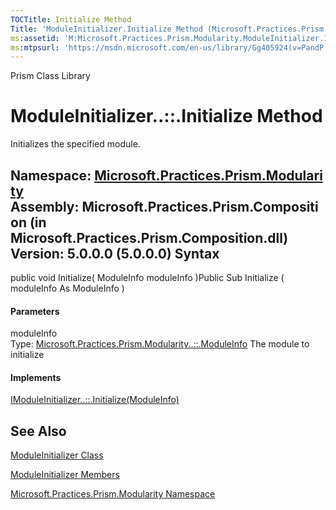 ```yaml
---
TOCTitle: Initialize Method
Title: 'ModuleInitializer.Initialize Method (Microsoft.Practices.Prism.Modularity)'
ms:assetid: 'M:Microsoft.Practices.Prism.Modularity.ModuleInitializer.Initialize(Microsoft.Practices.Prism.Modularity.ModuleInfo)'
ms:mtpsurl: 'https://msdn.microsoft.com/en-us/library/Gg405924(v=PandP.50)'
---
```


Prism Class Library

ModuleInitializer..::.Initialize Method
=======================================

Initializes the specified module.

**Namespace:** [Microsoft.Practices.Prism.Modularity](https://msdn.microsoft.com/n:microsoft.practices.prism.modularity)
**Assembly:** Microsoft.Practices.Prism.Composition (in Microsoft.Practices.Prism.Composition.dll) Version: 5.0.0.0 (5.0.0.0)
Syntax
------

<span id="syntaxToggle"></span>public void Initialize( ModuleInfo moduleInfo )Public Sub Initialize ( moduleInfo As ModuleInfo )
#### Parameters

moduleInfo  
Type: [Microsoft.Practices.Prism.Modularity..::.ModuleInfo](https://msdn.microsoft.com/t:microsoft.practices.prism.modularity.moduleinfo)
The module to initialize

#### Implements

[IModuleInitializer..::.Initialize(ModuleInfo)](https://msdn.microsoft.com/m:microsoft.practices.prism.modularity.imoduleinitializer.initialize(microsoft.practices.prism.modularity.moduleinfo))

See Also
--------

<span id="seeAlsoToggle"></span>
[ModuleInitializer Class](https://msdn.microsoft.com/t:microsoft.practices.prism.modularity.moduleinitializer)

[ModuleInitializer Members](https://msdn.microsoft.com/allmembers.t:microsoft.practices.prism.modularity.moduleinitializer)

[Microsoft.Practices.Prism.Modularity Namespace](https://msdn.microsoft.com/n:microsoft.practices.prism.modularity)
